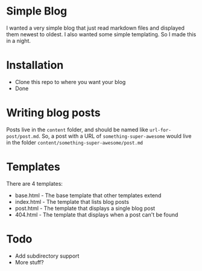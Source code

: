 # Simple Blog

I wanted a very simple blog that just read markdown files and displayed them newest to oldest. I also wanted some 
simple templating. So I made this in a night.


# Installation

* Clone this repo to where you want your blog
* Done

# Writing blog posts

Posts live in the `content` folder, and should be named like `url-for-post/post.md`. So, a post with a URL of 
`something-super-awesome` would live in the folder `content/something-super-awesome/post.md`

# Templates

There are 4 templates:
* base.html - The base template that other templates extend
* index.html - The template that lists blog posts
* post.html - The template that displays a single blog post
* 404.html - The template that displays when a post can't be found

# Todo

* Add subdirectory support
* More stuff?
